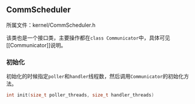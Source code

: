 ## CommScheduler

所属文件：kernel/CommScheduler.h

该类也是一个接口类，主要操作都在`class Communicator`中，具体可见[[Communicator]]说明。

### 初始化

初始化的时候指定`poller`和`handler`线程数，然后调用`Communicator`的初始化方法。

```c++
int init(size_t poller_threads, size_t handler_threads)
```

